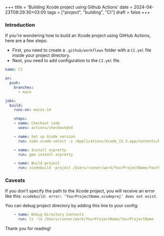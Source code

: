 +++
title = 'Building Xcode project using Github Actions'
date = 2024-04-23T08:29:30+03:00
tags = ["project", "building", "CI"]
draft = false
+++

### Introduction
If you're wondering how to build an Xcode project using GitHub Actions, here are a few steps:

- First, you need to create a `.github/workflows` folder with a `CI.yml` file inside your project directory.
- Next, you need to add configuration to the `CI.yml` file.

```yml
name: CI

on:
  push:
    branches:
      - main

jobs:
  build:
    runs-on: macos-14

    steps:
    - name: Checkout code
      uses: actions/checkout@v4

    - name: Set up Xcode version
      run: sudo xcode-select -s /Applications/Xcode_15.3.app/Contents/Developer

    - name: Install xcpretty
      run: gem install xcpretty

    - name: Build project
      run: xcodebuild -project /Users/runner/work/YourProjectName/YourProjectName/YourProjectName/YourProjectName.xcodeproj -scheme YourSchemeName -sdk iphonesimulator -destination 'platform=iOS Simulator,name=iPhone 15 Pro' clean build | xcpretty
```

### Caveats
If you don't specify the path to the Xcode project, you will receive an error like this: `xcodebuild: error: ‘YourProjectName.xcodeproj' does not exist`.

You can debug project directory by adding this line to your config:
``` yml
    - name: Debug Directory Contents
      run: ls -la /Users/runner/work/YourProjectName/YourProjectName
```

Thank you for reading!